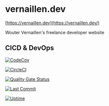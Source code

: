 # vernaillen.dev

[https://vernaillen.dev](https://vernaillen.dev/)

Wouter Vernaillen's freelance developer website

## CICD & DevOps

[![CodeCov](https://badgen.net/codecov/c/github/vernaillen/vernaillen.dev?icon=codecov&color=9C8E1B)](https://codecov.io/gh/vernaillen/vernaillen.dev)

[![CircleCI](https://badgen.net/circleci/github/vernaillen/vernaillen.dev?icon=circleci&color=9C8E1B)](https://circleci.com/gh/vernaillen/vernaillen.dev)

[![Quality Gate Status](https://sonarcloud.io/api/project_badges/measure?project=vernaillen.dev&metric=alert_status)](https://sonarcloud.io/summary/new_code?id=vernaillen.dev)

[![Last Commit](https://badgen.net/github/last-commit/vernaillen/vernaillen.dev?icon=github&color=9C8E1B)](https://github.com/vernaillen/vernaillen.dev/commits/master)

[![Uptime](https://badgen.net/uptime-robot/month/m784344425-1a8650bdb79223d01d1a32a1?icon=vercel&color=9C8E1B)](https://stats.uptimerobot.com/5J0vsM4vA)

